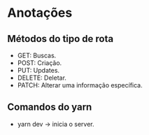 # Anotações 

## Métodos do tipo de rota
 - GET: Buscas.
 - POST: Criação.
 - PUT: Updates.
 - DELETE: Deletar.
 - PATCH: Alterar uma informação específica. 

 ## Comandos do yarn
  - yarn dev -> inicia o server. 
